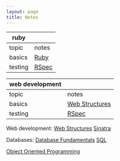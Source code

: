 ```yaml
---
layout: page
title: Notes
---
```


| ruby |  |
| --- | ---|
| topic | notes |
| basics | [Ruby](notes/ruby.html)
| testing | [RSpec](notes/rspec.html) |

| web development |  |
| --- | ---|
| topic | notes |
| basics | [Web Structures](notes/www.html)
| testing | [RSpec](notes/rspec.html) |

Web development:
[Web Structures](notes/www.html)
[Sinatra](notes/sinatra.html)

Databases:
[Database Fundamentals](notes/db.html)
[SQL](notes/sql.html)

[Object Oriented Programming](notes/oop.html)


<!--stackedit_data:
eyJoaXN0b3J5IjpbMTAxNDc2MzgyNSwtMTk5MDQzNTk3MCwtMj
I2MTc1MTM4XX0=
-->